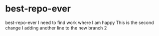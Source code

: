 # best-repo-ever
best-repo-ever  I need to find work where I am happy
This is the second change
I adding another line to the new branch 2
